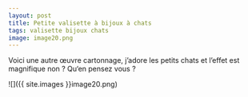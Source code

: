 ```yaml
---
layout: post
title: Petite valisette à bijoux à chats
tags: valisette bijoux chats
image: image20.png
---
```

Voici une autre œuvre cartonnage, j’adore les petits chats et l’effet est magnifique non ? Qu‘en pensez vous ?

![]({{ site.images }}image20.png)


